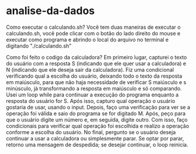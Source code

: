 # analise-da-dados

Como executar o calculando.sh?
Você tem duas maneiras de executar o calculando.sh, você pode clicar com o botão do lado direito do mouse e executar como programa e abrindo o local do arquivo no terminal e digitando "./calculando.sh"

Como foi feito o codigo da calculadora? 
Em primeiro lugar, capturei o texto do usuário com a resposta S (indicando que ele quer usar a calculadora) e N (indicando que ele deseja sair da calculadora). Fiz uma condicional verificando qual a escolha do usuário, deixando todo o texto da resposta em maiúsculo, para que não haja necessidade de verificar S maiúsculo e s minúsculo, já transformando a resposta em maiúsculo e só comparando. Usei um loop while para continuar a execução do programa enquanto a resposta do usuário for S. Após isso, capturo qual operação o usuário gostaria de usar, usando o input. Depois, faço uma verificação para ver se a operação foi válida e saio do programa se for digitado M. Após, peço para que o usuário digite um número e, em seguida, digite outro. Com isso, faço condicionais para verificar qual operação foi escolhida e realizo a operação conforme a escolha do usuário. No final, pergunto se o usuário deseja continuar a usar a calculadora ou simplesmente parar. Se optar por parar, retorno uma mensagem de despedida; se desejar continuar, o loop reinicia.

